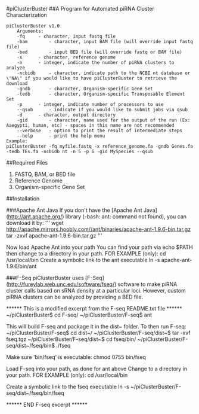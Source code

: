 #piClusterBuster
##A Program for Automated piRNA Cluster Characterization

	piClusterBuster v1.0
		Arguments:
		-fq		- character, input fastq file
		-bam		- character, input BAM file (will override input fastq file)
		-bed		- input BED file (will override fastq or BAM file)
		-x		- character, reference genome
		-n		- integer, indicate the number of piRNA clusters to analyze
		-ncbidb		- character, indicate path to the NCBI nt database or \"NA\" if you would like to have piClusterBuster to retrieve the download
		-gndb		- character, Organism-specific Gene Set
		-tedb		- character, Organism-specific Transposable Element Set
		-p		- integer, indicate number of processors to use
		--qsub		- indicate if you would like to submit jobs via qsub
		-d		- character, output directory
		-gid		- character, name used for the output of the run (Ex: Aaegypti, human, etc) - spaces in this name are not recommended
		--verbose	- option to print the result of intermediate steps
		--help		- print the help menu
	Example:
	piClusterBuster -fq myfile.fastq -x reference_genome.fa -gndb Genes.fa -tedb TEs.fa -ncbidb nt -n 5 -p 6 -gid MySpecies --qsub

##Required Files
1. FASTQ, BAM, or BED file
2. Reference Genome
3. Organism-specific Gene Set

##Installation

###Apache Ant Java
If you don't have the [Apache Ant Java] (http://ant.apache.org/) library (-bash: ant: command not found), you can download it by:
'''	
wget http://apache.mirrors.hoobly.com//ant/binaries/apache-ant-1.9.6-bin.tar.gz
tar -zxvf apache-ant-1.9.6-bin.tar.gz
'''

Now load Apache Ant into your path
You can find your path via
	echo $PATH
then change to a directory in your path. FOR EXAMPLE (only):
	cd /usr/local/bin
Create a symbolic link to the ant executable
	ln -s apache-ant-1.9.6/bin/ant

###F-Seq
piClusterBuster uses [F-Seq] (http://fureylab.web.unc.edu/software/fseq/) software to make piRNA cluster calls based on sRNA density at a particular loci.  However, custom piRNA clusters can be analyzed by providing a BED file.

****** This is a modified excerpt from the F-seq README.txt file ******
~/piClusterBuster$ cd F-seq/
~/piClusterBuster/F-seq$ ant

This will build F-seq and package it in the dist~ folder. To then run F-seq:
~/piClusterBuster/F-seq$ cd dist~/
~/piClusterBuster/F-seq/dist~$ tar -xvf fseq.tgz
~/piClusterBuster/F-seq/dist~$ cd fseq/bin/
~/piClusterBuster/F-seq/dist~/fseq/bin$ ./fseq

Make sure 'bin/fseq' is executable:
chmod 0755 bin/fseq

Load F-seq into your path, as done for ant above
Change to a directory in your path. FOR EXAMPLE (only):
cd /usr/local/bin

Create a symbolic link to the fseq executable
ln -s ~/piClusterBuster/F-seq/dist~/fseq/bin/fseq

****** END F-seq excerpt ******
